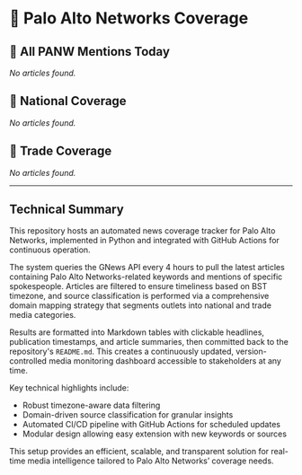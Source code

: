 # 🔐 Palo Alto Networks Coverage

## 📌 All PANW Mentions Today

_No articles found._

## 📰 National Coverage

_No articles found._

## 📘 Trade Coverage

_No articles found._


---

## Technical Summary

This repository hosts an automated news coverage tracker for Palo Alto Networks, implemented in Python and integrated with GitHub Actions for continuous operation.

The system queries the GNews API every 4 hours to pull the latest articles containing Palo Alto Networks-related keywords and mentions of specific spokespeople. Articles are filtered to ensure timeliness based on BST timezone, and source classification is performed via a comprehensive domain mapping strategy that segments outlets into national and trade media categories.

Results are formatted into Markdown tables with clickable headlines, publication timestamps, and article summaries, then committed back to the repository's `README.md`. This creates a continuously updated, version-controlled media monitoring dashboard accessible to stakeholders at any time.

Key technical highlights include:

- Robust timezone-aware data filtering  
- Domain-driven source classification for granular insights  
- Automated CI/CD pipeline with GitHub Actions for scheduled updates  
- Modular design allowing easy extension with new keywords or sources  

This setup provides an efficient, scalable, and transparent solution for real-time media intelligence tailored to Palo Alto Networks’ coverage needs.
